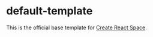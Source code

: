 # default-template

This is the official base template for [Create React Space](https://github.com/space-rx/create-react-space).
